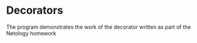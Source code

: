 # Decorators
The program demonstrates the work of the decorator written as part of the Netology homework